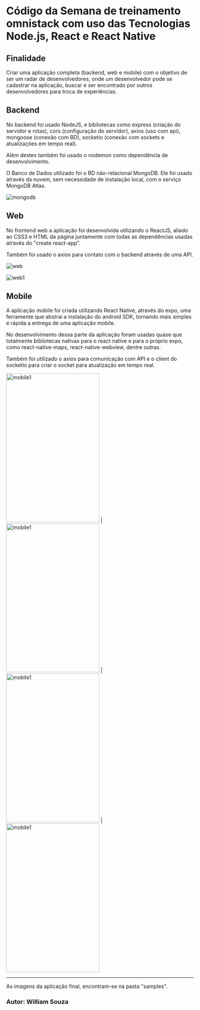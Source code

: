# Código da Semana de treinamento omnistack com uso das Tecnologias Node.js, React e React Native

## **Finalidade**
Criar uma aplicação completa (backend, web e mobile) com o objetivo de ser um radar de desenvolvedores, onde um desenvolvedor pode se cadastrar na aplicação, buscar e ser encontrado por outros desenvolvedores para troca de experiências.

## **Backend**
No backend foi usado NodeJS, e bibliotecas como express (criação do servidor e rotas), cors (configuração do servidor), axios (uso com api), mongoose (conexão com BD), socketio (conexão com sockets e atualizações em tempo real).

Além destes também foi usado o nodemon como dependência de desenvolvimento.

O Banco de Dados utilizado foi o BD não-relacional MongoDB. Ele foi usado através da nuvem, sem necessidade de instalação local, com o serviço MongoDB Atlas.

![mongodb](https://raw.githubusercontent.com/williamguilhermesouza/omnistack10/master/samples/mongodbatlas.png)

## **Web**
No frontend web a aplicação foi desenvolvida utilizando o ReactJS, aliado ao CSS3 e HTML da página juntamente com todas as dependências usadas através do "create react-app".

Também foi usado o axios para contato com o backend através de uma API. 

![web](https://raw.githubusercontent.com/williamguilhermesouza/omnistack10/master/samples/web.png)

![web1](https://raw.githubusercontent.com/williamguilhermesouza/omnistack10/master/samples/web1.png)

## **Mobile**
A aplicação mobile foi criada utilizando React Native, através do expo, uma ferramente que abstrai a instalação do android SDK, tornando mais simples e rápida a entrega de uma aplicação mobile. 

No desenvolvimento dessa parte da aplicação foram usadas quase que totalmente bibliotecas nativas para o react native e para o próprio expo, como react-native-maps, react-native-webview, dentre outras.

Também foi utilizado o axios para comunicação com API e o client do socketio para criar o socket para atualização em tempo real.


<img src="https://raw.githubusercontent.com/williamguilhermesouza/omnistack10/master/samples/mobile1.jpg" alt="mobile1" width="250" height="400"> | <img src="https://raw.githubusercontent.com/williamguilhermesouza/omnistack10/master/samples/mobile2.jpg" alt="mobile1" width="250" height="400"> | <img src="https://raw.githubusercontent.com/williamguilhermesouza/omnistack10/master/samples/mobile3.jpg" alt="mobile1" width="250" height="400"> | <img src="https://raw.githubusercontent.com/williamguilhermesouza/omnistack10/master/samples/mobile4.jpg" alt="mobile1" width="250" height="400">


***

As imagens da aplicação final, encontram-se na pasta "samples".

### Autor: William Souza
